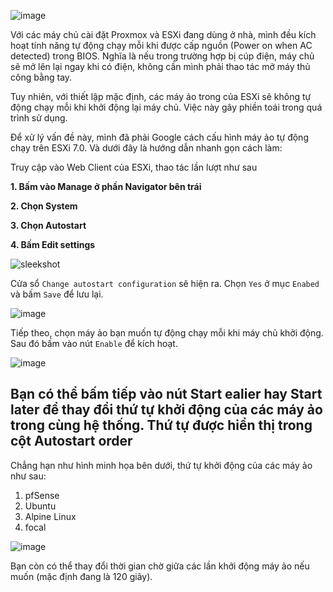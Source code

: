 ![image](https://github.com/user-attachments/assets/aff50df7-b10c-452d-a80c-628d5414a0f8)

Với các máy chủ cài đặt Proxmox và ESXi đang dùng ở nhà, mình đều kích hoạt tính năng tự động chạy mỗi khi được cấp nguồn (Power on when AC detected) trong BIOS. Nghĩa là nếu trong trường hợp bị cúp điện, máy chủ sẽ mở lên lại ngay khi có điện, không cần mình phải thao tác mở máy thủ công bằng tay.

Tuy nhiên, với thiết lập mặc định, các máy ảo trong của ESXi sẽ không tự động chạy mỗi khi khởi động lại máy chủ. Việc này gây phiền toái trong quá trình sử dụng.

Để xử lý vấn đề này, mình đã phải Google cách cấu hình máy ảo tự động chạy trên ESXi 7.0. Và dưới đây là hướng dẫn nhanh gọn cách làm:

Truy cập vào Web Client của ESXi, thao tác lần lượt như sau

**1. Bấm vào Manage ở phần Navigator bên trái**

**2. Chọn System**

**3. Chọn Autostart**

**4. Bấm Edit settings**

![sleekshot](https://github.com/user-attachments/assets/cf847de4-ee60-4caf-a44a-ffb86e44a610)


Cửa sổ `Change autostart configuration` sẽ hiện ra. Chọn `Yes` ở mục `Enabed` và bấm `Save` để lưu lại.

![image](https://github.com/user-attachments/assets/fad287e2-d896-4cbc-9e39-dba309f13bdd)

Tiếp theo, chọn máy ảo bạn muốn tự động chạy mỗi khi máy chủ khởi động. Sau đó bấm vào nút `Enable` để kích hoạt.

![image](https://github.com/user-attachments/assets/b23b37bf-039c-4ced-b7be-3c264971ae42)

Bạn có thể bấm tiếp vào nút Start ealier hay Start later để thay đổi thứ tự khởi động của các máy ảo trong cùng hệ thống. Thứ tự được hiển thị trong cột Autostart order
---------

Chẳng hạn như hình minh họa bên dưới, thứ tự khởi động của các máy ảo như sau:

1. pfSense
2. Ubuntu
3. Alpine Linux
4. focal

![image](https://github.com/user-attachments/assets/81e7d952-fe0c-4a0f-aef6-e761e9b37107)

Bạn còn có thể thay đổi thời gian chờ giữa các lần khởi động máy ảo nếu muốn (mặc định đang là 120 giây).



